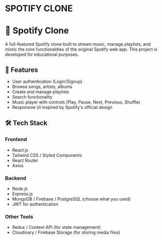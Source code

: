 # SPOTIFY CLONE
# 🎵 Spotify Clone

A full-featured Spotify clone built to stream music, manage playlists, and mimic the core functionalities of the original Spotify web app. This project is developed for educational purposes.

## 🚀 Features

- User authentication (Login/Signup)
- Browse songs, artists, albums
- Create and manage playlists
- Search functionality
- Music player with controls (Play, Pause, Next, Previous, Shuffle)
- Responsive UI inspired by Spotify's official design

## 🛠️ Tech Stack

### Frontend
- React.js
- Tailwind CSS / Styled Components
- React Router
- Axios

### Backend
- Node.js
- Express.js
- MongoDB / Firebase / PostgreSQL (choose what you used)
- JWT for authentication

### Other Tools
- Redux / Context API (for state management)
- Cloudinary / Firebase Storage (for storing media files)




